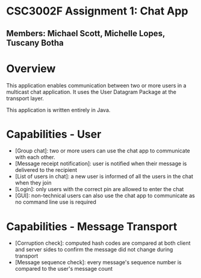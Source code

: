 # CSC3002F Assignment 1: Chat App

## Members: Michael Scott, Michelle Lopes, Tuscany Botha

# Overview 

This application enables communication between two or more users in a multicast chat application. It uses the User Datagram Package at the transport layer.

This application is written entirely in Java.

# Capabilities - User

* [Group chat]: two or more users can use the chat app to communicate with each other.
* [Message receipt notification]: user is notified when their message is delivered to the recipient
* [List of users in chat]: a new user is informed of all the users in the chat when they join
* [Login]: only users with the correct pin are allowed to enter the chat
* [GUI]: non-technical users can also use the chat app to communicate as no command line use is required

# Capabilities - Message Transport

* [Corruption check]: computed hash codes are compared at both client and server sides to confirm the message did not change during transport
* [Message sequence check]: every message's sequence number is compared to the user's message count

